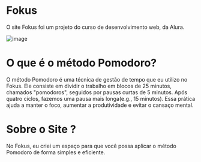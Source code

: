 # Fokus

O site Fokus foi um projeto do curso de desenvolvimento web, da Alura.

![image](https://github.com/user-attachments/assets/2d9d2148-0b4c-43db-a244-93f565e1c80e)


# O que é o método Pomodoro?

O método Pomodoro é uma técnica de gestão de tempo que eu utilizo no Fokus. Ele consiste em dividir o trabalho em blocos de 25 minutos, chamados "pomodoros", seguidos por pausas curtas de 5 minutos. Após quatro ciclos, fazemos uma pausa mais longa(e.g., 15 minutos). Essa prática ajuda a manter o foco, aumentar a produtividade e evitar o cansaço mental.

# Sobre o Site ?

No Fokus, eu criei um espaço para que você possa aplicar o método Pomodoro de forma simples e eficiente.
